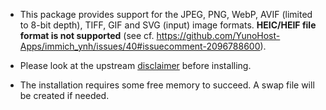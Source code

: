 - This package provides support for the JPEG, PNG, WebP, AVIF (limited to 8-bit depth), TIFF, GIF and SVG (input) image formats. **HEIC/HEIF file format is not supported** (see cf. https://github.com/YunoHost-Apps/immich_ynh/issues/40#issuecomment-2096788600).

- Please look at the upstream [disclaimer](https://github.com/immich-app/immich?tab=readme-ov-file#disclaimer) before installing.

- The installation requires some free memory to succeed. A swap file will be created if needed.
